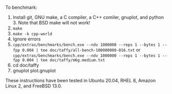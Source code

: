 To benchmark:

1. Install git, GNU make, a C compiler, a C++ comiler, gnuplot, and python 3. Note that BSD make will not work!
2. `make`
3. `make -k cpp-world`
4. Ignore errors
5. `cpp/extras/benchmarks/bench.exe --ndv 1000000 --reps 1 --bytes 1 --fpp 0.004 | tee doc/taffy/all-bench-100000000-016.txt` or `cpp/extras/benchmarks/bench.exe --ndv 1000000 --reps 1 --bytes 1 --fpp 0.004 | tee doc/taffy/m6g.medium.txt`
6. cd doc/taffy
7. gnuplot plot.gnuplot

These instructions have been tested in Ubuntu 20.04, RHEL 8, Amazon Linux 2, and FreeBSD 13.0.
